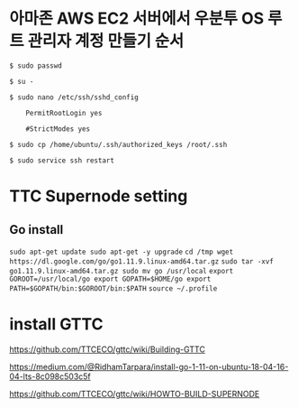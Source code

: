 # 아마존 AWS EC2 서버에서 우분투 OS 루트 관리자 계정 만들기 순서


    $ sudo passwd  
    
    $ su -
    
    $ sudo nano /etc/ssh/sshd_config      
    
        PermitRootLogin yes          
        
        #StrictModes yes
        
    $ sudo cp /home/ubuntu/.ssh/authorized_keys /root/.ssh
    
    $ sudo service ssh restart
    

# TTC Supernode setting

## Go install
`
sudo apt-get update
sudo apt-get -y upgrade
`
`
cd /tmp
wget https://dl.google.com/go/go1.11.9.linux-amd64.tar.gz
`
`
sudo tar -xvf go1.11.9.linux-amd64.tar.gz
sudo mv go /usr/local
`
`
export GOROOT=/usr/local/go
export GOPATH=$HOME/go
export PATH=$GOPATH/bin:$GOROOT/bin:$PATH
`
`
source ~/.profile
`
# install GTTC
https://github.com/TTCECO/gttc/wiki/Building-GTTC

https://medium.com/@RidhamTarpara/install-go-1-11-on-ubuntu-18-04-16-04-lts-8c098c503c5f

https://github.com/TTCECO/gttc/wiki/HOWTO-BUILD-SUPERNODE
